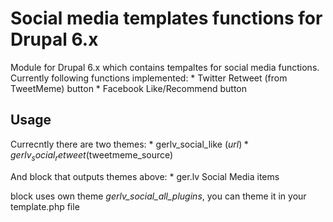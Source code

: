 Social media templates functions for Drupal 6.x
==============================

Module for Drupal 6.x which contains tempaltes for social media functions.
Currently following functions implemented:
    * Twitter Retweet (from TweetMeme) button
    * Facebook Like/Recommend button
    
Usage
------------------------------

Currecntly there are two themes:
    * gerlv_social_like ($url)
    * gerlv_social_retweet ($tweetmeme_source)
    
And block that outputs themes above:
    * ger.lv Social Media items
    
block uses own theme *gerlv_social_all_plugins*, you can theme it in your template.php file